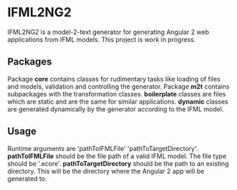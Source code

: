 # IFML2NG2

IFML2NG2 is a model-2-text generator for generating Angular 2 web applications from IFML models. 
This project is work in progress.

## Packages
Package **core** contains classes for rudimentary tasks like loading of files and models, validation and controlling the generator. 
Package **m2t** contains subpackages with the transformation classes. **boilerplate** classes are files which are static and are the same for similar applications. **dynamic** classes are generated dynamically by the generator according to the IFML model.

## Usage
Runtime arguments are 'pathToIFMLFile' 'pathToTargetDirectory'.
**pathToIFMLFile** should be the file path of a valid IFML model. The file type should be '.ecore'.
**pathToTargetDirectory** should be the path to an existing directory. This will be the directory where the Angular 2 app will be generated to.